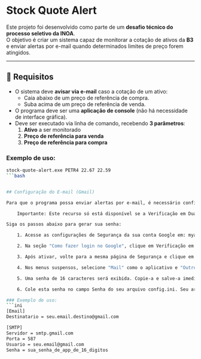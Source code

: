 # Stock Quote Alert

Este projeto foi desenvolvido como parte de um **desafio técnico do processo seletivo da INOA**.  
O objetivo é criar um sistema capaz de monitorar a cotação de ativos da **B3** e enviar alertas por e-mail quando determinados limites de preço forem atingidos.

---

## 📌 Requisitos

- O sistema deve **avisar via e-mail** caso a cotação de um ativo:
  - Caia abaixo de um preço de referência de compra.
  - Suba acima de um preço de referência de venda.
- O programa deve ser uma **aplicação de console** (não há necessidade de interface gráfica).
- Deve ser executado via linha de comando, recebendo **3 parâmetros**:
  1. **Ativo** a ser monitorado  
  2. **Preço de referência para venda**  
  3. **Preço de referência para compra**

### Exemplo de uso:
```bash
stock-quote-alert.exe PETR4 22.67 22.59
```bash


## Configuração do E-mail (Gmail)

Para que o programa possa enviar alertas por e-mail, é necessário configurar uma Senha de App na sua conta do Gmail. Uma Senha de App é uma senha de 16 dígitos que permite a aplicativos de terceiros (como este script) se conectarem à sua conta de forma segura, sem usar sua senha principal.

    Importante: Este recurso só está disponível se a Verificação em Duas Etapas estiver ativada na sua conta Google.

Siga os passos abaixo para gerar sua senha:

    1. Acesse as configurações de Segurança da sua conta Google em: myaccount.google.com/security.

    2. Na seção "Como fazer login no Google", clique em Verificação em duas etapas e ative-a, caso ainda não esteja.

    3. Após ativar, volte para a mesma página de Segurança e clique em Senhas de app.

    4. Nos menus suspensos, selecione "Mail" como o aplicativo e "Outro" como o dispositivo. Dê um nome, como "Alerta de Ações Go", e clique em Gerar.

    5. Uma senha de 16 caracteres será exibida. Copie-a e salve-a imediatamente, pois ela só é mostrada uma única vez.

    6. Cole esta senha no campo Senha do seu arquivo config.ini. Seu arquivo de configuração deverá ficar parecido com este exemplo:

### Exemplo de uso:
```ini
[Email]
Destinatario = seu.email.destino@gmail.com

[SMTP]
Servidor = smtp.gmail.com
Porta = 587
Usuario = seu.email@gmail.com
Senha = sua_senha_de_app_de_16_digitos
